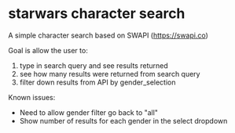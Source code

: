 starwars character search
==

A simple character search based on SWAPI (https://swapi.co)

Goal is allow the user to:

1. type in search query and see results returned
2. see how many results were returned from search query
3. filter down results from API by gender_selection

Known issues:

* Need to allow gender filter go back to "all"
* Show number of results for each gender in the select dropdown
